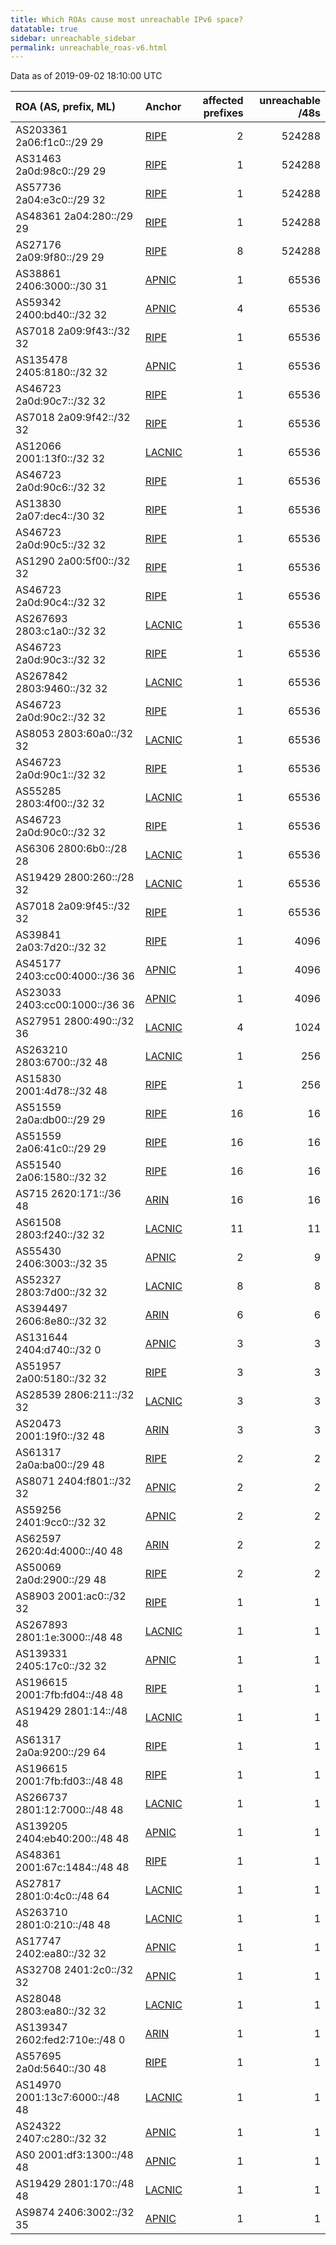 ```yaml
---
title: Which ROAs cause most unreachable IPv6 space?
datatable: true
sidebar: unreachable_sidebar
permalink: unreachable_roas-v6.html
---
```


Data as of 2019-09-02 18:10:00 UTC


<div class="datatable-begin"></div>

| ROA (AS, prefix, ML)           | Anchor                                         |   affected prefixes |   unreachable /48s |
|:-------------------------------|:-----------------------------------------------|--------------------:|-------------------:|
| AS203361 2a06:f1c0::/29 29     | [RIPE](unreachable_RIPE_NCC_RPKI_Root-v6.html) |                   2 |             524288 |
| AS31463 2a0d:98c0::/29 29      | [RIPE](unreachable_RIPE_NCC_RPKI_Root-v6.html) |                   1 |             524288 |
| AS57736 2a04:e3c0::/29 32      | [RIPE](unreachable_RIPE_NCC_RPKI_Root-v6.html) |                   1 |             524288 |
| AS48361 2a04:280::/29 29       | [RIPE](unreachable_RIPE_NCC_RPKI_Root-v6.html) |                   1 |             524288 |
| AS27176 2a09:9f80::/29 29      | [RIPE](unreachable_RIPE_NCC_RPKI_Root-v6.html) |                   8 |             524288 |
| AS38861 2406:3000::/30 31      | [APNIC](unreachable_APNIC_RPKI_Root-v6.html)   |                   1 |              65536 |
| AS59342 2400:bd40::/32 32      | [APNIC](unreachable_APNIC_RPKI_Root-v6.html)   |                   4 |              65536 |
| AS7018 2a09:9f43::/32 32       | [RIPE](unreachable_RIPE_NCC_RPKI_Root-v6.html) |                   1 |              65536 |
| AS135478 2405:8180::/32 32     | [APNIC](unreachable_APNIC_RPKI_Root-v6.html)   |                   1 |              65536 |
| AS46723 2a0d:90c7::/32 32      | [RIPE](unreachable_RIPE_NCC_RPKI_Root-v6.html) |                   1 |              65536 |
| AS7018 2a09:9f42::/32 32       | [RIPE](unreachable_RIPE_NCC_RPKI_Root-v6.html) |                   1 |              65536 |
| AS12066 2001:13f0::/32 32      | [LACNIC](unreachable_LACNIC_RPKI_Root-v6.html) |                   1 |              65536 |
| AS46723 2a0d:90c6::/32 32      | [RIPE](unreachable_RIPE_NCC_RPKI_Root-v6.html) |                   1 |              65536 |
| AS13830 2a07:dec4::/30 32      | [RIPE](unreachable_RIPE_NCC_RPKI_Root-v6.html) |                   1 |              65536 |
| AS46723 2a0d:90c5::/32 32      | [RIPE](unreachable_RIPE_NCC_RPKI_Root-v6.html) |                   1 |              65536 |
| AS1290 2a00:5f00::/32 32       | [RIPE](unreachable_RIPE_NCC_RPKI_Root-v6.html) |                   1 |              65536 |
| AS46723 2a0d:90c4::/32 32      | [RIPE](unreachable_RIPE_NCC_RPKI_Root-v6.html) |                   1 |              65536 |
| AS267693 2803:c1a0::/32 32     | [LACNIC](unreachable_LACNIC_RPKI_Root-v6.html) |                   1 |              65536 |
| AS46723 2a0d:90c3::/32 32      | [RIPE](unreachable_RIPE_NCC_RPKI_Root-v6.html) |                   1 |              65536 |
| AS267842 2803:9460::/32 32     | [LACNIC](unreachable_LACNIC_RPKI_Root-v6.html) |                   1 |              65536 |
| AS46723 2a0d:90c2::/32 32      | [RIPE](unreachable_RIPE_NCC_RPKI_Root-v6.html) |                   1 |              65536 |
| AS8053 2803:60a0::/32 32       | [LACNIC](unreachable_LACNIC_RPKI_Root-v6.html) |                   1 |              65536 |
| AS46723 2a0d:90c1::/32 32      | [RIPE](unreachable_RIPE_NCC_RPKI_Root-v6.html) |                   1 |              65536 |
| AS55285 2803:4f00::/32 32      | [LACNIC](unreachable_LACNIC_RPKI_Root-v6.html) |                   1 |              65536 |
| AS46723 2a0d:90c0::/32 32      | [RIPE](unreachable_RIPE_NCC_RPKI_Root-v6.html) |                   1 |              65536 |
| AS6306 2800:6b0::/28 28        | [LACNIC](unreachable_LACNIC_RPKI_Root-v6.html) |                   1 |              65536 |
| AS19429 2800:260::/28 32       | [LACNIC](unreachable_LACNIC_RPKI_Root-v6.html) |                   1 |              65536 |
| AS7018 2a09:9f45::/32 32       | [RIPE](unreachable_RIPE_NCC_RPKI_Root-v6.html) |                   1 |              65536 |
| AS39841 2a03:7d20::/32 32      | [RIPE](unreachable_RIPE_NCC_RPKI_Root-v6.html) |                   1 |               4096 |
| AS45177 2403:cc00:4000::/36 36 | [APNIC](unreachable_APNIC_RPKI_Root-v6.html)   |                   1 |               4096 |
| AS23033 2403:cc00:1000::/36 36 | [APNIC](unreachable_APNIC_RPKI_Root-v6.html)   |                   1 |               4096 |
| AS27951 2800:490::/32 36       | [LACNIC](unreachable_LACNIC_RPKI_Root-v6.html) |                   4 |               1024 |
| AS263210 2803:6700::/32 48     | [LACNIC](unreachable_LACNIC_RPKI_Root-v6.html) |                   1 |                256 |
| AS15830 2001:4d78::/32 48      | [RIPE](unreachable_RIPE_NCC_RPKI_Root-v6.html) |                   1 |                256 |
| AS51559 2a0a:db00::/29 29      | [RIPE](unreachable_RIPE_NCC_RPKI_Root-v6.html) |                  16 |                 16 |
| AS51559 2a06:41c0::/29 29      | [RIPE](unreachable_RIPE_NCC_RPKI_Root-v6.html) |                  16 |                 16 |
| AS51540 2a06:1580::/32 32      | [RIPE](unreachable_RIPE_NCC_RPKI_Root-v6.html) |                  16 |                 16 |
| AS715 2620:171::/36 48         | [ARIN](unreachable_ARIN-v6.html)               |                  16 |                 16 |
| AS61508 2803:f240::/32 32      | [LACNIC](unreachable_LACNIC_RPKI_Root-v6.html) |                  11 |                 11 |
| AS55430 2406:3003::/32 35      | [APNIC](unreachable_APNIC_RPKI_Root-v6.html)   |                   2 |                  9 |
| AS52327 2803:7d00::/32 32      | [LACNIC](unreachable_LACNIC_RPKI_Root-v6.html) |                   8 |                  8 |
| AS394497 2606:8e80::/32 32     | [ARIN](unreachable_ARIN-v6.html)               |                   6 |                  6 |
| AS131644 2404:d740::/32 0      | [APNIC](unreachable_APNIC_RPKI_Root-v6.html)   |                   3 |                  3 |
| AS51957 2a00:5180::/32 32      | [RIPE](unreachable_RIPE_NCC_RPKI_Root-v6.html) |                   3 |                  3 |
| AS28539 2806:211::/32 32       | [LACNIC](unreachable_LACNIC_RPKI_Root-v6.html) |                   3 |                  3 |
| AS20473 2001:19f0::/32 48      | [ARIN](unreachable_ARIN-v6.html)               |                   3 |                  3 |
| AS61317 2a0a:ba00::/29 48      | [RIPE](unreachable_RIPE_NCC_RPKI_Root-v6.html) |                   2 |                  2 |
| AS8071 2404:f801::/32 32       | [APNIC](unreachable_APNIC_RPKI_Root-v6.html)   |                   2 |                  2 |
| AS59256 2401:9cc0::/32 32      | [APNIC](unreachable_APNIC_RPKI_Root-v6.html)   |                   2 |                  2 |
| AS62597 2620:4d:4000::/40 48   | [ARIN](unreachable_ARIN-v6.html)               |                   2 |                  2 |
| AS50069 2a0d:2900::/29 48      | [RIPE](unreachable_RIPE_NCC_RPKI_Root-v6.html) |                   2 |                  2 |
| AS8903 2001:ac0::/32 32        | [RIPE](unreachable_RIPE_NCC_RPKI_Root-v6.html) |                   1 |                  1 |
| AS267893 2801:1e:3000::/48 48  | [LACNIC](unreachable_LACNIC_RPKI_Root-v6.html) |                   1 |                  1 |
| AS139331 2405:17c0::/32 32     | [APNIC](unreachable_APNIC_RPKI_Root-v6.html)   |                   1 |                  1 |
| AS196615 2001:7fb:fd04::/48 48 | [RIPE](unreachable_RIPE_NCC_RPKI_Root-v6.html) |                   1 |                  1 |
| AS19429 2801:14::/48 48        | [LACNIC](unreachable_LACNIC_RPKI_Root-v6.html) |                   1 |                  1 |
| AS61317 2a0a:9200::/29 64      | [RIPE](unreachable_RIPE_NCC_RPKI_Root-v6.html) |                   1 |                  1 |
| AS196615 2001:7fb:fd03::/48 48 | [RIPE](unreachable_RIPE_NCC_RPKI_Root-v6.html) |                   1 |                  1 |
| AS266737 2801:12:7000::/48 48  | [LACNIC](unreachable_LACNIC_RPKI_Root-v6.html) |                   1 |                  1 |
| AS139205 2404:eb40:200::/48 48 | [APNIC](unreachable_APNIC_RPKI_Root-v6.html)   |                   1 |                  1 |
| AS48361 2001:67c:1484::/48 48  | [RIPE](unreachable_RIPE_NCC_RPKI_Root-v6.html) |                   1 |                  1 |
| AS27817 2801:0:4c0::/48 64     | [LACNIC](unreachable_LACNIC_RPKI_Root-v6.html) |                   1 |                  1 |
| AS263710 2801:0:210::/48 48    | [LACNIC](unreachable_LACNIC_RPKI_Root-v6.html) |                   1 |                  1 |
| AS17747 2402:ea80::/32 32      | [APNIC](unreachable_APNIC_RPKI_Root-v6.html)   |                   1 |                  1 |
| AS32708 2401:2c0::/32 32       | [APNIC](unreachable_APNIC_RPKI_Root-v6.html)   |                   1 |                  1 |
| AS28048 2803:ea80::/32 32      | [LACNIC](unreachable_LACNIC_RPKI_Root-v6.html) |                   1 |                  1 |
| AS139347 2602:fed2:710e::/48 0 | [ARIN](unreachable_ARIN-v6.html)               |                   1 |                  1 |
| AS57695 2a0d:5640::/30 48      | [RIPE](unreachable_RIPE_NCC_RPKI_Root-v6.html) |                   1 |                  1 |
| AS14970 2001:13c7:6000::/48 48 | [LACNIC](unreachable_LACNIC_RPKI_Root-v6.html) |                   1 |                  1 |
| AS24322 2407:c280::/32 32      | [APNIC](unreachable_APNIC_RPKI_Root-v6.html)   |                   1 |                  1 |
| AS0 2001:df3:1300::/48 48      | [APNIC](unreachable_APNIC_RPKI_Root-v6.html)   |                   1 |                  1 |
| AS19429 2801:170::/48 48       | [LACNIC](unreachable_LACNIC_RPKI_Root-v6.html) |                   1 |                  1 |
| AS9874 2406:3002::/32 35       | [APNIC](unreachable_APNIC_RPKI_Root-v6.html)   |                   1 |                  1 |

<div class="datatable-end"></div>